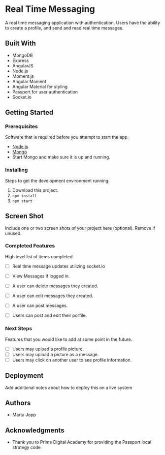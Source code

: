 # Real Time Messaging

A real time messaging application with authentication. Users have the ability to create a profile, and send and read real time messages.

## Built With

- MongoDB
- Express
- AngularJS 
- Node.js
- Moment.js
- Angular Moment
- Angular Material for styling
- Passport for user authentication
- Socket.io

## Getting Started

### Prerequisites

Software that is required before you attempt to start the app.

- [Node.js](https://nodejs.org/en/)
- [Mongo](https://www.mongodb.com/download-center?jmp=tutorials&_ga=2.157987642.1691954874.1515639811-1798030591.1515639811#enterprise)
- Start Mongo and make sure it is up and running.


### Installing

Steps to get the development environment running.

1. Download this project.
2. `npm install`
3. `npm start`

## Screen Shot

Include one or two screen shots of your project here (optional). Remove if unused.

### Completed Features

High level list of items completed.

- [ ] Real time message updates utilizing socket.io
- [ ] View Messages if logged in.
- [ ] A user can delete messages they created.
- [ ] A user can edit messages they created.
- [ ] A user can post messages.
- [ ] Users can post and edit their porfile.


### Next Steps

Features that you would like to add at some point in the future.

- [ ] Users may upload a profile picture.
- [ ] Users may upload a picture as a message.
- [ ] Users may click on another user to see profile information.

## Deployment

Add additional notes about how to deploy this on a live system

## Authors

* Marta Jopp


## Acknowledgments

* Thank you to Prime Digital Academy for providing the Passport local strategy code